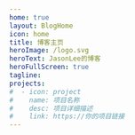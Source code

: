 ```yaml
---
home: true
layout: BlogHome
icon: home
title: 博客主页
heroImage: /logo.svg
heroText: JasonLee的博客
heroFullScreen: true
tagline: 
projects:
#  - icon: project
#    name: 项目名称
#    desc: 项目详细描述
#    link: https://你的项目链接
---
```


